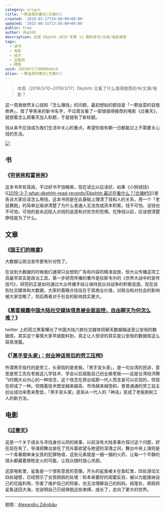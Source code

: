 ```yaml
---
category: origin
title: 一颗韭菜的春天|文摘#11
created: '2019-03-17T19:00:00+08:00'
updated: '2025-08-31T13:50:00+08:00'
public: true
author: dkphhh
description: 这是 Dkphhh 2019 年第 11 期的读书/文章/电影推荐
tags:
  - 读书
  - 电影
  - 经济
  - 互联网
  - 随笔
uuid: 20190317190000abcd
alias: 一颗韭菜的春天|文摘#11
---
```


> 本周（2019/3/10~2019/3/17）Dkphhh 又看了什么值得推荐的书/文章/电影？

这一周我依然关心钱和「怎么赚钱」的问题，最初想拟的题目是「一颗韭菜的自我修养」，借了李笑来的新书名字，不过周五看了一部很值得推荐的电影《过春天》，就想着怎么把春天加入标题，于是就有了新标题。

钱从来不应该成为我们生活中关心的重点，希望你我有朝一日都能过上不需要关心钱的生活。

![](https://images.unsplash.com/photo-1482066490729-6f26115b60dc?ixlib=rb-1.2.1&ixid=eyJhcHBfaWQiOjEyMDd9)

## 书

### 《[穷爸爸和富爸爸](https://www.douban.com/link2/?url=https%3A%2F%2Fbook.douban.com%2Fsubject%2F1033778%2F&query=%E7%A9%B7%E7%88%B8%E7%88%B8%E5%92%8C%E5%AF%8C%E7%88%B8%E7%88%B8&cat_id=1001&type=search&pos=0)》

这本书早有耳闻，不过好书不怕晚嘛，现在读比以后读好。如果《小狗钱钱》([[2019-3-7-what-dkphhh-read-recently|Dkphhh 最近在看什么？|文摘#10]])是告诉大家应该怎么用钱，这本书则是在此基础上理清了钱和人的关系，用一个「老鼠赛跑」的简单比喻讲清楚了为什么普通人无法完成资本积累。钱不可怕，没钱也不可怕，可怕的是永远陷入对钱的追逐和对贫穷的恐惧。在挣钱以前，应该想清楚挣钱是为了什么。

## 文章

### 《[国王们的晚宴](https://medium.com/@iyouport/sc-b6b87c0487d0)》

大数据让政治宣传更有针对性了。

在谈到大数据的时候我们通常只会想到广告和内容的精准投放，但大众传播这项工具最早其实是政治工具，第一步研究传播的著作是拉斯韦尔的《世界大战中的宣传技巧》，研究的正是如何通过大众传播手段让保持民众对战争的积极态度。现在谈到社交媒体和大数据，大家的着眼点往往在于其商业价值，对政治和对社会的影响被大家忽略了，但后两者对于社会的影响其实更大。

### 《[黑客揭露中国大陆社交媒体信息被全面监控，自由聊天为何怎么难？](https://theinitium.com/roundtable/20190304-roundtable-zh-haker-OxDUDE/)》

twitter 上的荷兰黑客曝光了中国大陆六款社交媒体将聊天数据输送至公安局的数据库。其实这个事情大家早就能料到，真正让人惊讶的其实是公安局的数据库这么容易泄露。

### 《[「黑手变头家」：创业神话背后的劳工压榨](http://www.szhgh.com/Article/news/comments/2015-06-30/89155.html)》

所谓黑手指代的是劳工，头家指的是老板。「黑手变头家」，是一句台湾的民谚，意思是劳工先在老板这儿学技术、学会以后就能自己创业做老板——这是台湾经济腾飞时期大众内心的一种信念，这个信念在郭台铭那一代人而言是可以实现的，但现在却成了一种。但随着技术壁垒越来越高、市场越来越饱和，普普通通的劳工自主创业成功率愈来愈低，「黑手变头家」逐渐从一代人的「神话」变成了老板剥削工人的新方法。

## 电影

### 《[过春天](https://movie.douban.com/subject/27191431/)》

这是一个关于成长与寻找身份认同的故事，以前没有大陆青春片探讨这个问题，好在现在有了。导演把舞台放在了充斥着欲望与绝望的深港之间，舞台中央上演则是一个青春期单亲女孩的犯罪物语，这些元素就是一捆一捆的火药，让每一个平静的镜头都藏着擦枪走火的可能，让观众随时提心吊胆。

这部电影里，鲨鱼是一个很有意思的意像。开头的鲨鱼被关在鱼缸里，四处游动又四处碰壁，已经预示了女孩佩佩的处境：和本来要好的闺蜜反目，被以为能接纳自己的花姐利用，伤害了维护自己的阿豪，也无法理解自己的妈妈。结尾处，佩佩将鲨鱼送回大海，也说明自己已经挣脱这些束缚，成长了，走向了更大的世界。

---

题图：[Alexandru Zdrobău](https://unsplash.com/@alexandruz)

[//begin]: # "Autogenerated link references for markdown compatibility"
[2019-3-7-what-dkphhh-read-recently|Dkphhh 最近在看什么？|文摘#10]: 2019-3-7-what-dkphhh-read-recently "Dkphhh 最近在看什么？|文摘#10"
[//end]: # "Autogenerated link references"
